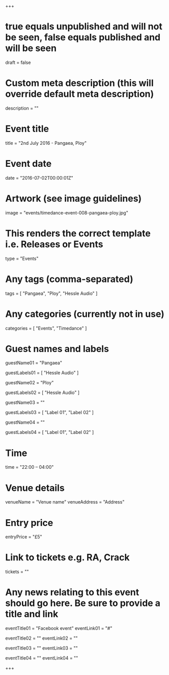 +++

# true equals unpublished and will not be seen, false equals published and will be seen
draft = false

# Custom meta description (this will override default meta description)
description = ""

# Event title
title = "2nd July 2016 - Pangaea, Ploy"

# Event date
date = "2016-07-02T00:00:01Z"

# Artwork (see image guidelines)
image = "events/timedance-event-008-pangaea-ploy.jpg"

# This renders the correct template i.e. Releases or Events
type = "Events"

# Any tags (comma-separated)
tags = [ 
	"Pangaea", 
	"Ploy",
	"Hessle Audio" 
]

# Any categories (currently not in use)
categories = [
  "Events",
  "Timedance"
]

# Guest names and labels
guestName01 = "Pangaea"

guestLabels01 = [
	"Hessle Audio"
]

guestName02 = "Ploy"

guestLabels02 = [
	"Hessle Audio"
]

guestName03 = ""

guestLabels03 = [
	"Label 01",
	"Label 02"
]

guestName04 = ""

guestLabels04 = [
	"Label 01",
	"Label 02"
]

# Time
time = "22:00 – 04:00"

# Venue details
venueName = "Venue name"
venueAddress = "Address"

# Entry price
entryPrice = "£5"

# Link to tickets e.g. RA, Crack 
tickets = ""

# Any news relating to this event should go here. Be sure to provide a title and link
eventTitle01 = "Facebook event"
eventLink01 = "#"

eventTitle02 = ""
eventLink02 = ""

eventTitle03 = ""
eventLink03 = ""

eventTitle04 = ""
eventLink04 = ""


+++
